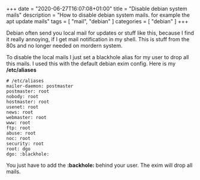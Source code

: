 +++
date = "2020-06-27T16:07:08+01:00"
title = "Disable debian system mails"
description = "How to disable debian system mails. for example the apt update mails"
tags = [ "mail", "debian" ]
categories = [
  "debian"
]
+++

Debian often send you local mail for updates or stuff like this, because I find it really annoying, if I get mail notification in my shell. This is stuff from the 80s and no longer needed on mordern system. 

To disable the local mails I just set a blackhole alias for my user to drop all this mails. I used this with the default debian exim config. Here is my **/etc/aliases**
```
# /etc/aliases
mailer-daemon: postmaster
postmaster: root
nobody: root
hostmaster: root
usenet: root
news: root
webmaster: root
www: root
ftp: root
abuse: root
noc: root
security: root
root: dgo
dgo: :blackhole:
```

You just have to add the **:backhole:** behind your user. The exim will drop all mails. 
